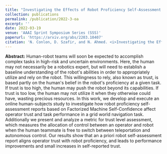 ```yaml
---
title: "Investigating the Effects of Robot Proficiency Self-Assessment on Trust and Performance"
collection: publications
permalink: /publication/2022-3-oa
excerpt: ''
date: 2022-03-19
venue: 'AAAI Sprint Symposium Series (SSS)'
paperurl: 'https://arxiv.org/abs/2203.10407'
citation: 'N. Conlon, D. Szafir, and N. Ahmed. <i>Investigating the Effects of Robot Proficiency Self-Assessment on Trust and Performance.</i> Proceedings of the AAAI SSS-22 Symposium "Closing the Assessment Loop: Communicating Proficiency and Intent in Human-Robot Teaming. March 2022.'
---
```

<b>Abstract:</b> Human-robot teams will soon be expected to accomplish complex tasks in high-risk and uncertain environments. Here, the human may not necessarily be a robotics expert, but will need to establish a baseline understanding of the robot's abilities in order to appropriately utilize and rely on the robot. This willingness to rely, also known as trust, is based partly on the human's belief in the robot's proficiency at a given task. If trust is too high, the human may push the robot beyond its capabilities. If trust is too low, the human may not utilize it when they otherwise could have, wasting precious resources. In this work, we develop and execute an online human-subjects study to investigate how robot proficiency self-assessment reports based on Factorized Machine Self-Confidence affect operator trust and task performance in a grid world navigation task. Additionally we present and analyze a metric for trust level assessment, which measures the allocation of control between an operator and robot when the human teammate is free to switch between teleportation and autonomous control. Our results show that an a priori robot self-assessment report aligns operator trust with robot proficiency, and leads to performance improvements and small increases in self-reported trust.

<!--[Download paper here](http://academicpages.github.io/files/paper3.pdf) -->

